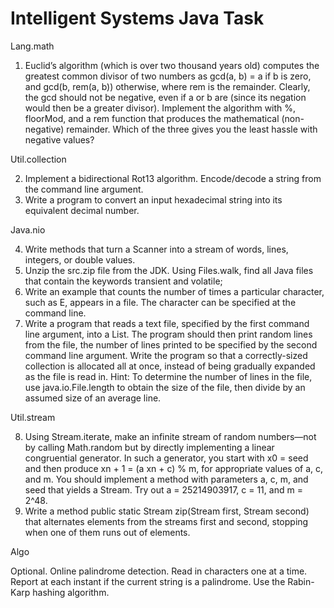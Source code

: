 # Intelligent Systems Java Task


Lang.math

  1.  Euclid’s algorithm (which is over two thousand years old) computes the greatest common divisor of two numbers as gcd(a, b) = a if b is zero, and gcd(b, rem(a, b)) otherwise, where rem is the remainder. Clearly, the gcd should not be negative, even if a or b are (since its negation would then be a greater divisor). Implement the algorithm with %, floorMod, and a rem function that produces the mathematical (non-negative) remainder. Which of the three gives you the least hassle with negative values? 
  
Util.collection

  2. Implement a bidirectional Rot13 algorithm. Encode/decode a string from the command line argument.
  3. Write a program to convert an input hexadecimal string into its equivalent decimal number.      
  
Java.nio

  4. Write methods that turn a Scanner into a stream of words, lines, integers, or double values.
  5. Unzip the src.zip file from the JDK. Using Files.walk, find all Java files that contain the keywords transient and volatile; 
  6. Write an example that counts the number of times a particular character, such as E, appears in a file. The character can be specified at the command line.
  7. Write a program that reads a text file, specified by the first command line argument, into a List. The program should then print random lines from the file, the number of lines printed to be specified by the second command line argument. Write the program so that a correctly-sized collection is allocated all at once, instead of being gradually expanded as the file is read in. Hint: To determine the number of lines in the file, use java.io.File.length to obtain the size of the file, then divide by an assumed size of an average line.

Util.stream

  8. Using Stream.iterate, make an infinite stream of random numbers—not by calling Math.random but by directly implementing a linear congruential generator. In such a generator, you start with x0 = seed and then produce xn + 1 = (a xn + c) % m, for appropriate values of a, c, and m. You should implement a method with parameters a, c, m, and seed that yields a Stream. Try out a = 25214903917, c = 11, and m = 2^48. 
  9. Write a method public static Stream zip(Stream first, Stream second) that alternates elements from the streams first and second, stopping when one of them runs out of elements. 

Algo

   Optional. Online palindrome detection. Read in characters one at a time. Report at each instant if the current string is a palindrome. Use the Rabin-Karp hashing algorithm. 

